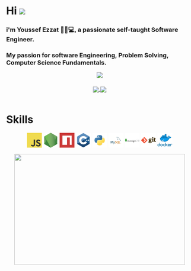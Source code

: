 # Hi <img src="https://media.giphy.com/media/hvRJCLFzcasrR4ia7z/giphy.gif" width="25px">

### i'm Youssef Ezzat 👦🏻💻, a passionate self-taught Software Engineer.

### My passion for software Engineering, Problem Solving, Computer Science Fundamentals.

<div align="center">
    <img src="https://media.giphy.com/media/qgQUggAC3Pfv687qPC/giphy.gif" width="60%">
</div>
<br>

<div align="center">
<a href="https://twitter.com/ye_ezzat">
  <img align="center"  width="35px" src="https://raw.githubusercontent.com/peterthehan/peterthehan/master/assets/twitter.svg" />
</a>
<a href="https://www.linkedin.com/in/youssef--ezzat/">
  <img align="center" width = 35px  src="https://raw.githubusercontent.com/peterthehan/peterthehan/master/assets/linkedin.svg" />
</a>
</div>

<br>

# Skills

<p align="center">
    <code><img height="40" src="https://raw.githubusercontent.com/github/explore/80688e429a7d4ef2fca1e82350fe8e3517d3494d/topics/javascript/javascript.png"></code>
    <code><img height="40" src="https://raw.githubusercontent.com/github/explore/80688e429a7d4ef2fca1e82350fe8e3517d3494d/topics/nodejs/nodejs.png"></code>
    <code><img height="40" src="https://raw.githubusercontent.com/github/explore/80688e429a7d4ef2fca1e82350fe8e3517d3494d/topics/npm/npm.png"></code>
    <code><img height="40" src="https://raw.githubusercontent.com/github/explore/80688e429a7d4ef2fca1e82350fe8e3517d3494d/topics/cpp/cpp.png"></code>
    <code><img height="40" src="https://raw.githubusercontent.com/github/explore/80688e429a7d4ef2fca1e82350fe8e3517d3494d/topics/python/python.png"></code>
    <code><img height="40" src="https://raw.githubusercontent.com/github/explore/80688e429a7d4ef2fca1e82350fe8e3517d3494d/topics/mysql/mysql.png"></code>
        <code><img height="40" src="https://raw.githubusercontent.com/github/explore/80688e429a7d4ef2fca1e82350fe8e3517d3494d/topics/mongodb/mongodb.png"></code>
    <code><img height="40" src="https://raw.githubusercontent.com/github/explore/80688e429a7d4ef2fca1e82350fe8e3517d3494d/topics/git/git.png"></code>
    <code><img height="40" src="https://raw.githubusercontent.com/github/explore/80688e429a7d4ef2fca1e82350fe8e3517d3494d/topics/docker/docker.png"></code>

</p>

<div align="center">   
    <img width="460" height="300" src="https://github-readme-stats.vercel.app/api/top-langs/?username=yossefezzat&layout=compact&theme=dracula"> 
</div>
